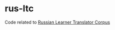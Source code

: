 # rus-ltc
Code related to [Russian Learner Translator Corpus](https://rus-ltc.org/static/html/about.html)
